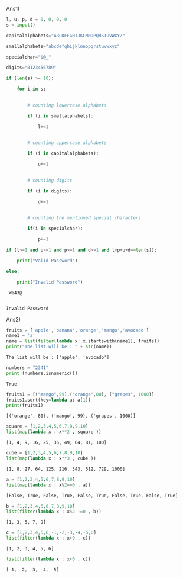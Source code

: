 Ans1)

```python
l, u, p, d = 0, 0, 0, 0
s = input()

capitalalphabets="ABCDEFGHIJKLMNOPQRSTUVWXYZ"

smallalphabets="abcdefghijklmnopqrstuvwxyz"

specialchar="$@_"

digits="0123456789"

if (len(s) >= 10):

    for i in s:
 

        # counting lowercase alphabets

        if (i in smallalphabets):

            l+=1           
 

        # counting uppercase alphabets

        if (i in capitalalphabets):

            u+=1           
 

        # counting digits

        if (i in digits):

            d+=1           
 

        # counting the mentioned special characters

        if(i in specialchar):

            p+=1       

if (l>=1 and u>=1 and p>=1 and d>=1 and l+p+u+d==len(s)):

    print("Valid Password")

else:

    print("Invalid Password")
```

     We43@


    Invalid Password


Ans2)

```python
fruits = ['apple','banana','orange','mango','avocado']
name1 = 'a'
name = list(filter(lambda x: x.startswith(name1), fruits))
print("The list will be : " + str(name))
```

    The list will be : ['apple', 'avocado']



```python
numbers = "2341"
print (numbers.isnumeric())
```

    True



```python
fruits1 = [("mango",99),("orange",80), ("grapes", 1000)]
fruits1.sort(key=lambda a: a[1])
print(fruits1)
```

    [('orange', 80), ('mango', 99), ('grapes', 1000)]



```python
square = [1,2,3,4,5,6,7,8,9,10]
list(map(lambda x : x**2 , square ))
```




    [1, 4, 9, 16, 25, 36, 49, 64, 81, 100]




```python
cube = [1,2,3,4,5,6,7,8,9,10]
list(map(lambda x : x**3 , cube ))
```




    [1, 8, 27, 64, 125, 216, 343, 512, 729, 1000]




```python
a = [1,2,3,4,5,6,7,8,9,10]
list(map(lambda x : x%2==0 , a))
```




    [False, True, False, True, False, True, False, True, False, True]




```python
b = [1,2,3,4,5,6,7,8,9,10]
list(filter(lambda x : x%2 !=0 , b))
```




    [1, 3, 5, 7, 9]




```python
c = [1,2,3,4,5,6,-1,-2,-3,-4,-5,0] 
list(filter(lambda x : x>0 , c))
```




    [1, 2, 3, 4, 5, 6]




```python
list(filter(lambda x : x<0 , c))
```




    [-1, -2, -3, -4, -5]




```python

```


```python

```


```python

```

